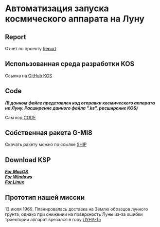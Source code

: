 # Автоматизация запуска космического аппарата на Луну

## Report
Отчет по проекту [Report](https://docs.google.com/document/d/13l9cxnhNd9-OJIADTZ62EZafBtEotMbg/edit?usp=share_link&ouid=111079919255953387301&rtpof=true&sd=true)

## Использованная среда разработки KOS
Ссылка на [GitHub KOS](https://github.com/KSP-KOS/KOS/releases)

## Code 
___(В данном файле представлен код отправки космического аппарата на Луну. Расширение данного файла ".ks", расширение KOS)___

Сам код [CODE](./CodeKOS/FlyMun.ks)

## Собственная ракета G-MI8
Скачать ракету можно по ссылке [SHIP](https://drive.google.com/drive/folders/1-RZrFsmohiaZVbXbTrjMFoWe5p8RO7N5?usp=sharing)

## Download KSP
[***For MacOS***](https://appstorrent.ru/628-kerbal-space-program.html) \
[***For Windows***](https://s1.thelastgame.club/244-kerbal-space-program.html) \
[***For Linux***](http://ru.softoware.org/simulators/download-kerbal-space-program-71896-for-linux.html)

## Прототип нашей миссии
13 июля 1969. Планировалась доставка на Землю образцов лунного грунта, однако при снижении на поверхность Луны из-за ошибки траектории аппарат врезался в гору [ЛУНА-15](https://ru.wikipedia.org/wiki/Луна-15)
